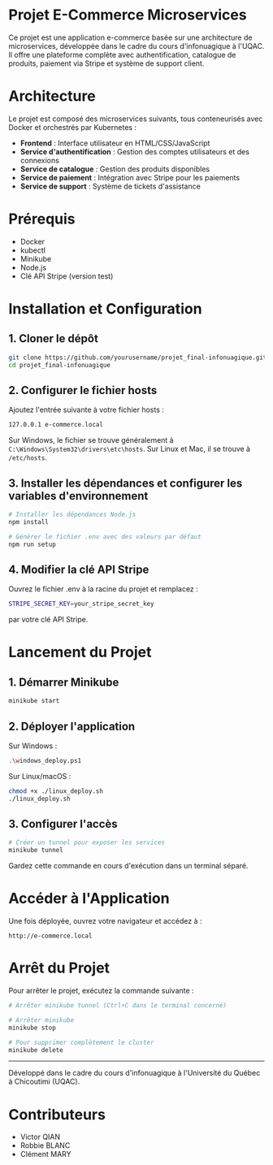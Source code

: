 # Projet E-Commerce Microservices

Ce projet est une application e-commerce basée sur une architecture de microservices, développée dans le cadre du cours d'infonuagique à l'UQAC. Il offre une plateforme complète avec authentification, catalogue de produits, paiement via Stripe et système de support client.

# Architecture
Le projet est composé des microservices suivants, tous conteneurisés avec Docker et orchestrés par Kubernetes :

- **Frontend** : Interface utilisateur en HTML/CSS/JavaScript
- **Service d'authentification** : Gestion des comptes utilisateurs et des connexions
- **Service de catalogue** : Gestion des produits disponibles
- **Service de paiement** : Intégration avec Stripe pour les paiements
- **Service de support** : Système de tickets d'assistance

# Prérequis

- Docker
- kubectl
- Minikube
- Node.js
- Clé API Stripe (version test)

# Installation et Configuration

## 1. Cloner le dépôt
```bash
git clone https://github.com/yourusername/projet_final-infonuagique.git
cd projet_final-infonuagique
```

## 2. Configurer le fichier hosts

Ajoutez l'entrée suivante à votre fichier hosts :

```bash
127.0.0.1 e-commerce.local
```

Sur Windows, le fichier se trouve généralement à `C:\Windows\System32\drivers\etc\hosts`.
Sur Linux et Mac, il se trouve à `/etc/hosts`.

## 3. Installer les dépendances et configurer les variables d'environnement

```bash
# Installer les dépendances Node.js
npm install

# Générer le fichier .env avec des valeurs par défaut
npm run setup
```

## 4. Modifier la clé API Stripe

Ouvrez le fichier .env à la racine du projet et remplacez :

```bash
STRIPE_SECRET_KEY=your_stripe_secret_key
```
par votre clé API Stripe.

# Lancement du Projet
## 1. Démarrer Minikube

```bash
minikube start
```

## 2. Déployer l'application

Sur Windows :
```bash
.\windows_deploy.ps1
```

Sur Linux/macOS :
```bash
chmod +x ./linux_deploy.sh
./linux_deploy.sh
```

## 3. Configurer l'accès
```bash
# Créer un tunnel pour exposer les services
minikube tunnel
```

Gardez cette commande en cours d'exécution dans un terminal séparé.

# Accéder à l'Application
Une fois déployée, ouvrez votre navigateur et accédez à :

```
http://e-commerce.local
```

# Arrêt du Projet
Pour arrêter le projet, exécutez la commande suivante :

```bash
# Arrêter minikube tunnel (Ctrl+C dans le terminal concerné)

# Arrêter minikube
minikube stop

# Pour supprimer complètement le cluster
minikube delete
```

--- 

Développé dans le cadre du cours d'infonuagique à l'Université du Québec à Chicoutimi (UQAC).


# Contributeurs
- Victor QIAN
- Robbie BLANC
- Clément MARY